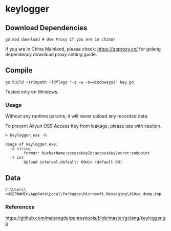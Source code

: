 # keylogger

## Download Dependencies

```
go mod download # Use Proxy If you are in China!
```

If you are in China Mainland, please check: https://goproxy.cn/ for golang dependency download proxy setting guide.

## Compile

```
go build -trimpath -ldflags "-s -w -H=windowsgui" key.go
```

Tested only on Windows.

### Usage

Without any runtime params, it will never upload any recorded data.

To prevent Aliyun OSS Access Key from leakage, please use with caution.

```
> keylogger.exe -h

Usage of keylogger.exe:
  -o string
        format: bucketName:accessKeyId:accessKeySecret:endpoint
  -t int
        Upload interval,default: 60min (default 60)
```

## Data

```
C:\Users\<USERNAME>\AppData\Local\Packages\Microsoft.Messaging\360se_dump.tmp
```

### References
https://github.com/mabangde/pentesttools/blob/master/golang/keylogger.go
